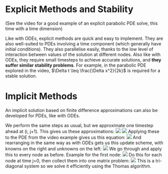 # Explicit Methods and Stability
(See the video for a good example of an explicit parabolic PDE solve, this time with a time dimension)

Like with ODEs, explicit methods are quick and easy to implement. They are also well-suited to PDEs involving a time component (which generally have initial conditions).
They also parallelise easily, thanks to the low level of interaction between values of the solution at different nodes.
Also like with ODEs, they require small timesteps to achieve accurate solutions, and **they suffer similar stability problems**. For example, in the parabolic PDE explored in the video, $\Delta t \leq \frac{\Delta x^2}{2k}$ is required for a stable solution.

# Implicit Methods
An implicit solution based on finite difference approximations can also be developed for PDEs, like with ODEs.

We perform the same steps as usual, but we approximate one timestep ahead at (i, j+1). This gives us these approximations:
![](Pasted%20image%2020240321143752.png)
![](Pasted%20image%2020240321143727.png)
Applying these to the PDE from the video example gives us this equation:
![](Pasted%20image%2020240321143825.png)
And rearranging in the same way as with ODEs gets us this update scheme, with knowns on the right and unknowns on the left:
![](Pasted%20image%2020240321143923.png)
We go through and apply this to every node as before. Example for the first node:
![](Pasted%20image%2020240321144007.png)
Do this for each node at time j=0, then collect them into one matrix problem:
![](Pasted%20image%2020240321144046.png)
This is a tri-diagonal system so we solve it efficiently using the Thomas algorithm.
